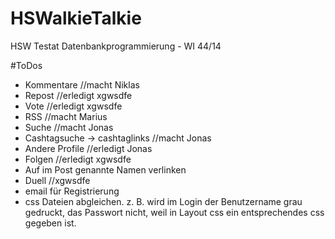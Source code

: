 # HSWalkieTalkie
HSW Testat Datenbankprogrammierung - WI 44/14

#ToDos
* Kommentare //macht Niklas
* Repost     //erledigt xgwsdfe
* Vote       //erledigt xgwsdfe
* RSS        //macht Marius
* Suche      //macht Jonas
* Cashtagsuche -> cashtaglinks //macht Jonas
* Andere Profile //erledigt Jonas
* Folgen     //erledigt xgwsdfe
* Auf im Post genannte Namen verlinken
* Duell      //xgwsdfe
* email für Registrierung
* css Dateien abgleichen. z. B. wird im Login der Benutzername grau gedruckt, das Passwort nicht, weil in Layout css ein entsprechendes css gegeben ist.
